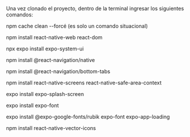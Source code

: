 Una vez clonado el proyecto, dentro de la terminal ingresar los siguientes comandos:

npm cache clean --forcé (es solo un comando situacional) 

npm install react-native-web react-dom

npx expo install expo-system-ui

npm install @react-navigation/native

npm install @react-navigation/bottom-tabs

npm install react-native-screens react-native-safe-area-context

expo install expo-splash-screen

expo install expo-font

expo install @expo-google-fonts/rubik expo-font expo-app-loading

npm install react-native-vector-icons
